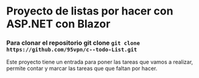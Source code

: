 # Proyecto de listas por hacer con ASP.NET con Blazor

### Para clonar el repositorio git clone `git clone https://github.com/95vpn/c--todo-List.git`

Este proyecto tiene un entrada para poner las tareas que vamos a realizar, permite contar y marcar las tareas que que faltan por hacer.
